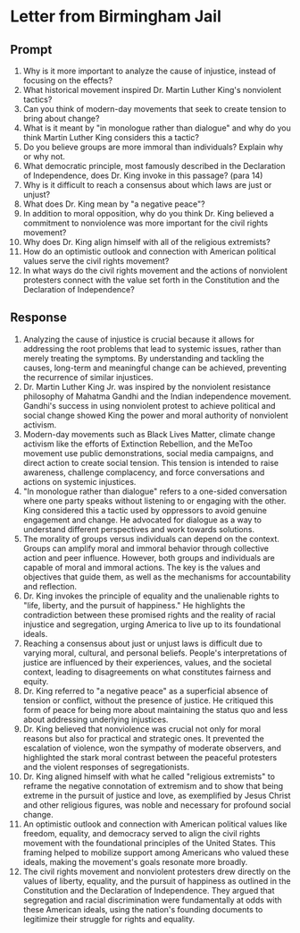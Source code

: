 # Letter from Birmingham Jail

## Prompt
1. Why is it more important to analyze the cause of injustice, instead of focusing on the effects?
2. What historical movement inspired Dr. Martin Luther King's nonviolent tactics?
3. Can you think of modern-day movements that seek to create tension to bring about change?
4. What is it meant by "in monologue rather than dialogue" and why do you think Martin Luther King considers this a tactic?
5. Do you believe groups are more immoral than individuals? Explain why or why not.
6. What democratic principle, most famously described in the Declaration of Independence, does Dr. King invoke in this passage? (para 14)
7. Why is it difficult to reach a consensus about which laws are just or unjust?
8. What does Dr. King mean by "a negative peace"?
9. In addition to moral opposition, why do you think Dr. King believed a commitment to nonviolence was more important for the civil rights movement?
10. Why does Dr. King align himself with all of the religious extremists?
11. How do an optimistic outlook and connection with American political values serve the civil rights movement?
12. In what ways do the civil rights movement and the actions of nonviolent protesters connect with the value set forth in the Constitution and the Declaration of Independence?
    

## Response

1. Analyzing the cause of injustice is crucial because it allows for addressing the root problems that lead to systemic issues, rather than merely treating the symptoms. By understanding and tackling the causes, long-term and meaningful change can be achieved, preventing the recurrence of similar injustices.
2. Dr. Martin Luther King Jr. was inspired by the nonviolent resistance philosophy of Mahatma Gandhi and the Indian independence movement. Gandhi's success in using nonviolent protest to achieve political and social change showed King the power and moral authority of nonviolent activism.
3. Modern-day movements such as Black Lives Matter, climate change activism like the efforts of Extinction Rebellion, and the MeToo movement use public demonstrations, social media campaigns, and direct action to create social tension. This tension is intended to raise awareness, challenge complacency, and force conversations and actions on systemic injustices.
4. "In monologue rather than dialogue" refers to a one-sided conversation where one party speaks without listening to or engaging with the other. King considered this a tactic used by oppressors to avoid genuine engagement and change. He advocated for dialogue as a way to understand different perspectives and work towards solutions.
5. The morality of groups versus individuals can depend on the context. Groups can amplify moral and immoral behavior through collective action and peer influence. However, both groups and individuals are capable of moral and immoral actions. The key is the values and objectives that guide them, as well as the mechanisms for accountability and reflection.
6. Dr. King invokes the principle of equality and the unalienable rights to "life, liberty, and the pursuit of happiness." He highlights the contradiction between these promised rights and the reality of racial injustice and segregation, urging America to live up to its foundational ideals.
7. Reaching a consensus about just or unjust laws is difficult due to varying moral, cultural, and personal beliefs. People's interpretations of justice are influenced by their experiences, values, and the societal context, leading to disagreements on what constitutes fairness and equity.
8. Dr. King referred to "a negative peace" as a superficial absence of tension or conflict, without the presence of justice. He critiqued this form of peace for being more about maintaining the status quo and less about addressing underlying injustices.
9. Dr. King believed that nonviolence was crucial not only for moral reasons but also for practical and strategic ones. It prevented the escalation of violence, won the sympathy of moderate observers, and highlighted the stark moral contrast between the peaceful protesters and the violent responses of segregationists.
10. Dr. King aligned himself with what he called "religious extremists" to reframe the negative connotation of extremism and to show that being extreme in the pursuit of justice and love, as exemplified by Jesus Christ and other religious figures, was noble and necessary for profound social change.
11. An optimistic outlook and connection with American political values like freedom, equality, and democracy served to align the civil rights movement with the foundational principles of the United States. This framing helped to mobilize support among Americans who valued these ideals, making the movement's goals resonate more broadly.
12. The civil rights movement and nonviolent protesters drew directly on the values of liberty, equality, and the pursuit of happiness as outlined in the Constitution and the Declaration of Independence. They argued that segregation and racial discrimination were fundamentally at odds with these American ideals, using the nation's founding documents to legitimize their struggle for rights and equality.
